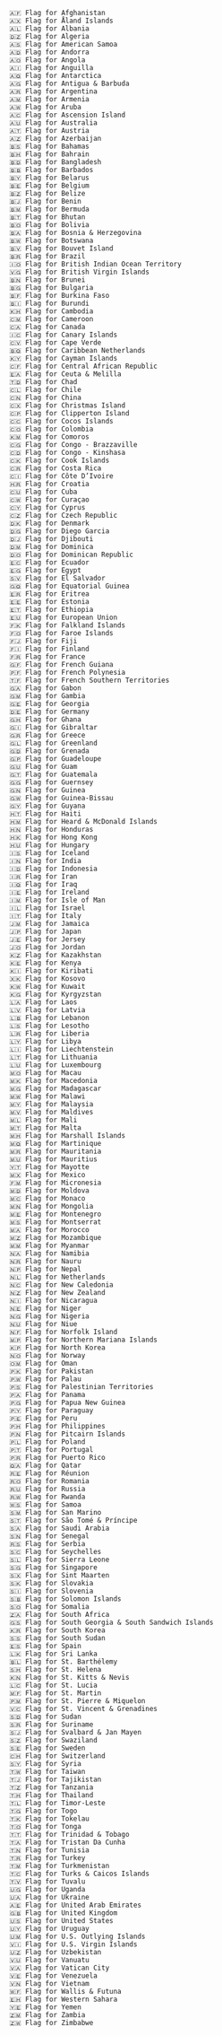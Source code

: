     🇦🇫 Flag for Afghanistan
    🇦🇽 Flag for Åland Islands
    🇦🇱 Flag for Albania
    🇩🇿 Flag for Algeria
    🇦🇸 Flag for American Samoa
    🇦🇩 Flag for Andorra
    🇦🇴 Flag for Angola
    🇦🇮 Flag for Anguilla
    🇦🇶 Flag for Antarctica
    🇦🇬 Flag for Antigua & Barbuda
    🇦🇷 Flag for Argentina
    🇦🇲 Flag for Armenia
    🇦🇼 Flag for Aruba
    🇦🇨 Flag for Ascension Island
    🇦🇺 Flag for Australia
    🇦🇹 Flag for Austria
    🇦🇿 Flag for Azerbaijan
    🇧🇸 Flag for Bahamas
    🇧🇭 Flag for Bahrain
    🇧🇩 Flag for Bangladesh
    🇧🇧 Flag for Barbados
    🇧🇾 Flag for Belarus
    🇧🇪 Flag for Belgium
    🇧🇿 Flag for Belize
    🇧🇯 Flag for Benin
    🇧🇲 Flag for Bermuda
    🇧🇹 Flag for Bhutan
    🇧🇴 Flag for Bolivia
    🇧🇦 Flag for Bosnia & Herzegovina
    🇧🇼 Flag for Botswana
    🇧🇻 Flag for Bouvet Island
    🇧🇷 Flag for Brazil
    🇮🇴 Flag for British Indian Ocean Territory
    🇻🇬 Flag for British Virgin Islands
    🇧🇳 Flag for Brunei
    🇧🇬 Flag for Bulgaria
    🇧🇫 Flag for Burkina Faso
    🇧🇮 Flag for Burundi
    🇰🇭 Flag for Cambodia
    🇨🇲 Flag for Cameroon
    🇨🇦 Flag for Canada
    🇮🇨 Flag for Canary Islands
    🇨🇻 Flag for Cape Verde
    🇧🇶 Flag for Caribbean Netherlands
    🇰🇾 Flag for Cayman Islands
    🇨🇫 Flag for Central African Republic
    🇪🇦 Flag for Ceuta & Melilla
    🇹🇩 Flag for Chad
    🇨🇱 Flag for Chile
    🇨🇳 Flag for China
    🇨🇽 Flag for Christmas Island
    🇨🇵 Flag for Clipperton Island
    🇨🇨 Flag for Cocos Islands
    🇨🇴 Flag for Colombia
    🇰🇲 Flag for Comoros
    🇨🇬 Flag for Congo - Brazzaville
    🇨🇩 Flag for Congo - Kinshasa
    🇨🇰 Flag for Cook Islands
    🇨🇷 Flag for Costa Rica
    🇨🇮 Flag for Côte D’Ivoire
    🇭🇷 Flag for Croatia
    🇨🇺 Flag for Cuba
    🇨🇼 Flag for Curaçao
    🇨🇾 Flag for Cyprus
    🇨🇿 Flag for Czech Republic
    🇩🇰 Flag for Denmark
    🇩🇬 Flag for Diego Garcia
    🇩🇯 Flag for Djibouti
    🇩🇲 Flag for Dominica
    🇩🇴 Flag for Dominican Republic
    🇪🇨 Flag for Ecuador
    🇪🇬 Flag for Egypt
    🇸🇻 Flag for El Salvador
    🇬🇶 Flag for Equatorial Guinea
    🇪🇷 Flag for Eritrea
    🇪🇪 Flag for Estonia
    🇪🇹 Flag for Ethiopia
    🇪🇺 Flag for European Union
    🇫🇰 Flag for Falkland Islands
    🇫🇴 Flag for Faroe Islands
    🇫🇯 Flag for Fiji
    🇫🇮 Flag for Finland
    🇫🇷 Flag for France
    🇬🇫 Flag for French Guiana
    🇵🇫 Flag for French Polynesia
    🇹🇫 Flag for French Southern Territories
    🇬🇦 Flag for Gabon
    🇬🇲 Flag for Gambia
    🇬🇪 Flag for Georgia
    🇩🇪 Flag for Germany
    🇬🇭 Flag for Ghana
    🇬🇮 Flag for Gibraltar
    🇬🇷 Flag for Greece
    🇬🇱 Flag for Greenland
    🇬🇩 Flag for Grenada
    🇬🇵 Flag for Guadeloupe
    🇬🇺 Flag for Guam
    🇬🇹 Flag for Guatemala
    🇬🇬 Flag for Guernsey
    🇬🇳 Flag for Guinea
    🇬🇼 Flag for Guinea-Bissau
    🇬🇾 Flag for Guyana
    🇭🇹 Flag for Haiti
    🇭🇲 Flag for Heard & McDonald Islands
    🇭🇳 Flag for Honduras
    🇭🇰 Flag for Hong Kong
    🇭🇺 Flag for Hungary
    🇮🇸 Flag for Iceland
    🇮🇳 Flag for India
    🇮🇩 Flag for Indonesia
    🇮🇷 Flag for Iran
    🇮🇶 Flag for Iraq
    🇮🇪 Flag for Ireland
    🇮🇲 Flag for Isle of Man
    🇮🇱 Flag for Israel
    🇮🇹 Flag for Italy
    🇯🇲 Flag for Jamaica
    🇯🇵 Flag for Japan
    🇯🇪 Flag for Jersey
    🇯🇴 Flag for Jordan
    🇰🇿 Flag for Kazakhstan
    🇰🇪 Flag for Kenya
    🇰🇮 Flag for Kiribati
    🇽🇰 Flag for Kosovo
    🇰🇼 Flag for Kuwait
    🇰🇬 Flag for Kyrgyzstan
    🇱🇦 Flag for Laos
    🇱🇻 Flag for Latvia
    🇱🇧 Flag for Lebanon
    🇱🇸 Flag for Lesotho
    🇱🇷 Flag for Liberia
    🇱🇾 Flag for Libya
    🇱🇮 Flag for Liechtenstein
    🇱🇹 Flag for Lithuania
    🇱🇺 Flag for Luxembourg
    🇲🇴 Flag for Macau
    🇲🇰 Flag for Macedonia
    🇲🇬 Flag for Madagascar
    🇲🇼 Flag for Malawi
    🇲🇾 Flag for Malaysia
    🇲🇻 Flag for Maldives
    🇲🇱 Flag for Mali
    🇲🇹 Flag for Malta
    🇲🇭 Flag for Marshall Islands
    🇲🇶 Flag for Martinique
    🇲🇷 Flag for Mauritania
    🇲🇺 Flag for Mauritius
    🇾🇹 Flag for Mayotte
    🇲🇽 Flag for Mexico
    🇫🇲 Flag for Micronesia
    🇲🇩 Flag for Moldova
    🇲🇨 Flag for Monaco
    🇲🇳 Flag for Mongolia
    🇲🇪 Flag for Montenegro
    🇲🇸 Flag for Montserrat
    🇲🇦 Flag for Morocco
    🇲🇿 Flag for Mozambique
    🇲🇲 Flag for Myanmar
    🇳🇦 Flag for Namibia
    🇳🇷 Flag for Nauru
    🇳🇵 Flag for Nepal
    🇳🇱 Flag for Netherlands
    🇳🇨 Flag for New Caledonia
    🇳🇿 Flag for New Zealand
    🇳🇮 Flag for Nicaragua
    🇳🇪 Flag for Niger
    🇳🇬 Flag for Nigeria
    🇳🇺 Flag for Niue
    🇳🇫 Flag for Norfolk Island
    🇲🇵 Flag for Northern Mariana Islands
    🇰🇵 Flag for North Korea
    🇳🇴 Flag for Norway
    🇴🇲 Flag for Oman
    🇵🇰 Flag for Pakistan
    🇵🇼 Flag for Palau
    🇵🇸 Flag for Palestinian Territories
    🇵🇦 Flag for Panama
    🇵🇬 Flag for Papua New Guinea
    🇵🇾 Flag for Paraguay
    🇵🇪 Flag for Peru
    🇵🇭 Flag for Philippines
    🇵🇳 Flag for Pitcairn Islands
    🇵🇱 Flag for Poland
    🇵🇹 Flag for Portugal
    🇵🇷 Flag for Puerto Rico
    🇶🇦 Flag for Qatar
    🇷🇪 Flag for Réunion
    🇷🇴 Flag for Romania
    🇷🇺 Flag for Russia
    🇷🇼 Flag for Rwanda
    🇼🇸 Flag for Samoa
    🇸🇲 Flag for San Marino
    🇸🇹 Flag for São Tomé & Príncipe
    🇸🇦 Flag for Saudi Arabia
    🇸🇳 Flag for Senegal
    🇷🇸 Flag for Serbia
    🇸🇨 Flag for Seychelles
    🇸🇱 Flag for Sierra Leone
    🇸🇬 Flag for Singapore
    🇸🇽 Flag for Sint Maarten
    🇸🇰 Flag for Slovakia
    🇸🇮 Flag for Slovenia
    🇸🇧 Flag for Solomon Islands
    🇸🇴 Flag for Somalia
    🇿🇦 Flag for South Africa
    🇬🇸 Flag for South Georgia & South Sandwich Islands
    🇰🇷 Flag for South Korea
    🇸🇸 Flag for South Sudan
    🇪🇸 Flag for Spain
    🇱🇰 Flag for Sri Lanka
    🇧🇱 Flag for St. Barthélemy
    🇸🇭 Flag for St. Helena
    🇰🇳 Flag for St. Kitts & Nevis
    🇱🇨 Flag for St. Lucia
    🇲🇫 Flag for St. Martin
    🇵🇲 Flag for St. Pierre & Miquelon
    🇻🇨 Flag for St. Vincent & Grenadines
    🇸🇩 Flag for Sudan
    🇸🇷 Flag for Suriname
    🇸🇯 Flag for Svalbard & Jan Mayen
    🇸🇿 Flag for Swaziland
    🇸🇪 Flag for Sweden
    🇨🇭 Flag for Switzerland
    🇸🇾 Flag for Syria
    🇹🇼 Flag for Taiwan
    🇹🇯 Flag for Tajikistan
    🇹🇿 Flag for Tanzania
    🇹🇭 Flag for Thailand
    🇹🇱 Flag for Timor-Leste
    🇹🇬 Flag for Togo
    🇹🇰 Flag for Tokelau
    🇹🇴 Flag for Tonga
    🇹🇹 Flag for Trinidad & Tobago
    🇹🇦 Flag for Tristan Da Cunha
    🇹🇳 Flag for Tunisia
    🇹🇷 Flag for Turkey
    🇹🇲 Flag for Turkmenistan
    🇹🇨 Flag for Turks & Caicos Islands
    🇹🇻 Flag for Tuvalu
    🇺🇬 Flag for Uganda
    🇺🇦 Flag for Ukraine
    🇦🇪 Flag for United Arab Emirates
    🇬🇧 Flag for United Kingdom
    🇺🇸 Flag for United States
    🇺🇾 Flag for Uruguay
    🇺🇲 Flag for U.S. Outlying Islands
    🇻🇮 Flag for U.S. Virgin Islands
    🇺🇿 Flag for Uzbekistan
    🇻🇺 Flag for Vanuatu
    🇻🇦 Flag for Vatican City
    🇻🇪 Flag for Venezuela
    🇻🇳 Flag for Vietnam
    🇼🇫 Flag for Wallis & Futuna
    🇪🇭 Flag for Western Sahara
    🇾🇪 Flag for Yemen
    🇿🇲 Flag for Zambia
    🇿🇼 Flag for Zimbabwe
